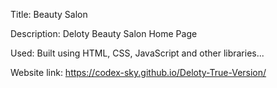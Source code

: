Title: Beauty Salon

Description: Deloty Beauty Salon Home Page

Used: Built using HTML, CSS, JavaScript and other libraries...

Website link: https://codex-sky.github.io/Deloty-True-Version/
